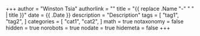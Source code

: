 +++
author = "Winston Tsia"
authorlink = ""
title = "{{ replace .Name "-" " " | title }}"
date = {{ .Date }}
description = "Description"
tags = [
    "tag1",
    "tag2",
]
categories = [
    "cat1",
    "cat2",
]
math = true
notaxonomy = false
hidden = true
norobots = true
nodate = true
hidemeta = false
+++